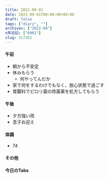 ```yaml
---
title: 2022-09-01
date: 2022-09-01T00:00:00+09:00
draft: false
tags: ["diary", ""]
archives: ["2022-09"]
n年日記: ["0901"]
slug: 317362
---
```

#### 午前
- 朝から不安定
- 休みもらう
  - 何やってんだか
- 家で何をするわけでもなく、放心状態で過ごす
- 胃腸科でピロリ菌の除菌薬を処方してもらう
#### 午後
- 夕方強い雨
- 息子お迎え
#### 体調
- 74
#### その他
#### 今日のTabs